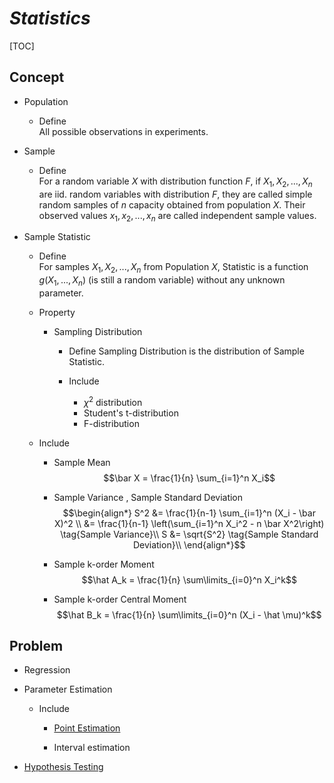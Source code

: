 # $Statistics$

[TOC]

## Concept

* Population
  - Define  
    All possible observations in experiments. 

* Sample
  - Define  
    For a random variable $X$ with distribution function $F$, if $X_1, X_2,..., X_n$ are iid. random variables with distribution $F$, they are called simple random samples of $n$ capacity obtained from population $X$. Their observed values $x_1, x_2,..., x_n$ are called independent sample values.

* Sample Statistic
  - Define  
    For samples $X_1, X_2,..., X_n$ from Population $X$, Statistic is a function $g(X_1, ..., X_n)$ (is still a random variable) without any unknown parameter.

  - Property
    * Sampling Distribution  
      - Define
        Sampling Distribution is the distribution of Sample Statistic.

      - Include
        * $\chi^2$ distribution 
        * Student's t-distribution
        * F-distribution

  - Include
    * Sample Mean   
      $$\bar X = \frac{1}{n} \sum_{i=1}^n X_i$$

    * Sample Variance , Sample Standard Deviation  
      $$\begin{align*}
        S^2 
        &= \frac{1}{n-1} \sum_{i=1}^n (X_i - \bar X)^2 \\
        &= \frac{1}{n-1} \left(\sum_{i=1}^n X_i^2 - n \bar X^2\right)  \tag{Sample Variance}\\
        S &= \sqrt{S^2}  \tag{Sample Standard Deviation}\\
      \end{align*}$$

    * Sample k-order Moment
      $$\hat A_k = \frac{1}{n} \sum\limits_{i=0}^n X_i^k$$

    * Sample k-order Central Moment
      $$\hat B_k = \frac{1}{n} \sum\limits_{i=0}^n (X_i - \hat \mu)^k$$

## Problem 

* Regression
* Parameter Estimation
  - Include 
    * [Point Estimation](./Point_Estimation.md)

    * Interval estimation

* [Hypothesis Testing](./Hypothesis_Testing.md)

